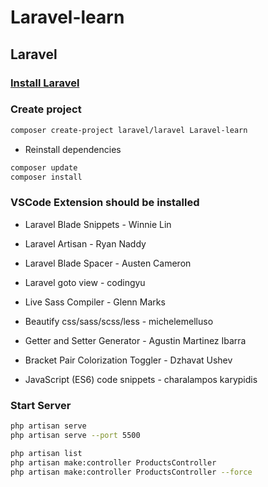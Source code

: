 # Laravel-learn

## Laravel

### [Install Laravel](https://github.com/datlt4/PHP-learn/blob/main/README.md#install-laravel)

### Create project

```bash
composer create-project laravel/laravel Laravel-learn
```

- Reinstall dependencies

```bash
composer update
composer install
```

### VSCode Extension should be installed

- Laravel Blade Snippets - Winnie Lin

- Laravel Artisan - Ryan Naddy

- Laravel Blade Spacer - Austen Cameron

- Laravel goto view - codingyu

- Live Sass Compiler - Glenn Marks

- Beautify css/sass/scss/less - michelemelluso

- Getter and Setter Generator - Agustin Martinez Ibarra

- Bracket Pair Colorization Toggler - Dzhavat Ushev

- JavaScript (ES6) code snippets - charalampos karypidis

### Start Server

```bash
php artisan serve
php artisan serve --port 5500
```

```bash
php artisan list
php artisan make:controller ProductsController
php artisan make:controller ProductsController --force
```
